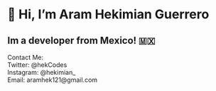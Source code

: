 <h1>👋 Hi, I’m Aram Hekimian Guerrero</h1>
<h2>Im a developer from Mexico! 🇲🇽</h2>
Contact Me: <br>
Twitter: @hekCodes <br>
Instagram: @hekimian_ <br>
Email: aramhek121@gmail.com

<!---
Hekimianz/Hekimianz is a ✨ special ✨ repository because its `README.md` (this file) appears on your GitHub profile.
You can click the Preview link to take a look at your changes.
--->
